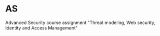 # AS
Advanced Security course assignment "Threat modeling, Web security, Identity and Access Management"

